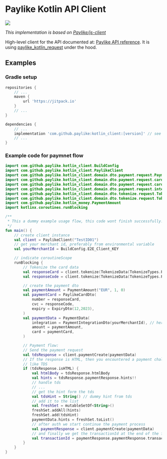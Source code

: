 # Paylike Kotlin API Client

<a href="https://jitpack.io/#paylike/kotlin_client" target="_blank">
    <img src="https://jitpack.io/v/paylike/kotlin_client.svg" />
</a>

*This implementation is based on [Paylike/js-client](https://github.com/paylike/js-client)*

High-level client for the API documented at:
[Paylike API reference](https://github.com/paylike/api-reference).
It is using [paylike_kotlin_request](https://jitpack.io/#paylike/kotlin_client) under the
hood.



## Examples

### Gradle setup
```groovy
repositories {
    // ...
    maven {
        url 'https://jitpack.io'
    }
    // ...
}

dependencies {
    // ...
    implementation 'com.github.paylike:kotlin_client:[version]' // see the badge under the title
    // ...
}
```

### Example code for paymnet flow

```kotlin
import com.github.paylike.kotlin_client.BuildConfig
import com.github.paylike.kotlin_client.PaylikeClient
import com.github.paylike.kotlin_client.domain.dto.payment.request.PaymentData
import com.github.paylike.kotlin_client.domain.dto.payment.request.card.ExpiryDto
import com.github.paylike.kotlin_client.domain.dto.payment.request.card.PaylikeCardDto
import com.github.paylike.kotlin_client.domain.dto.payment.request.integration.PaymentIntegrationDto
import com.github.paylike.kotlin_client.domain.dto.tokenize.request.TokenizeData
import com.github.paylike.kotlin_client.domain.dto.tokenize.request.TokenizeTypes
import com.github.paylike.kotlin_money.PaymentAmount
import kotlinx.coroutines.runBlocking

/**
 * This a dummy example usage flow, this code wont finish successfully.
 */
fun main() {
    // create client instance
    val client = PaylikeClient("TestID01")
    // get your merchant id, preferably from environmental variable
    val yourMerchantId = BuildConfig.E2E_Client_KEY

    // indicate coroutineScope
    runBlocking {
        // Tokenize the card data
        val responseCard = client.tokenize(TokenizeData(TokenizeTypes.PCN, "4100000000000000"))
        val responseCode = client.tokenize(TokenizeData(TokenizeTypes.PCSC, "111"))

        // create the payment dto
        val paymentAmount = PaymentAmount("EUR", 1, 0)
        val paymentCard = PaylikeCardDto(
            number = responseCard,
            cvc = responseCode,
            expiry = ExpiryDto(12,2023),
        )
        val paymentData = PaymentData(
            integration = PaymentIntegrationDto(yourMerchantId), // here comes your merchant id
            amount = paymentAmount,
            card = paymentCard,
        )

        // Payment flow:
        // Send the payment request
        val tdsResponse = client.paymentCreate(paymentData)
        // If the response is HTML, then you encountered a payment challenge
        // like TDS
        if (tdsResponse.isHTML) {
            val htmlBody = tdsResponse.htmlBody
            val hints = tdsResponse.paymentResponse.hints!!
            // handle tds
            // ...
            // get the hint form the tds
            val tdsHint = String() // dummy hint from tds
            // add it to the list
            val freshSet = mutableSetOf<String>()
            freshSet.addAll(hints)
            freshSet.add(tdsHint)
            paymentData.hints = freshSet.toList()
            // after auth we start continue the payment process
            val paymentResponse = client.paymentCreate(paymentData)
            // and finally we get the transactionId at the end of the flow
            val transactionId = paymentResponse.paymentResponse.transactionId
        }
    }
}
```

